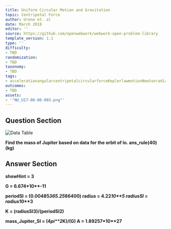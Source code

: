 ```yaml
---
title: Uniform Circular Motion and Gravitation
topic: Centripetal Force
author: Urone et. al
date: March 2018
editor: ''
source: https://github.com/openwebwork/webwork-open-problem-library
template_version: 1.1
type: ''
difficulty:
- TBD
randomization:
- TBD
taxonomy:
- TBD
tags:
- accelerationangularcentripetalcircularforceKeplerlawmotionNewtonradianrotationalsecondthirduniformvelocity
outcomes:
- TBD
assets:
- '"NU_U17-06-06-003.png"'
---
```


## Question Section 

![Data Table]("NU_U17-06-06-003.png")

<b>
Find the mass of Jupiter based on data for the orbit of Io.
ans_rule(40)(kg)



## Answer Section

showHint = 3

G = 6.674*10**-11

periodSI = (0.00485*365.25*86400)
radius = 4.22*10**5
radiusSI = radius*10**3

K = (radiusSI**3)/(periodSI**2)

mass_Jupiter_SI = (4*pi**2*K)/(G)
A = 1.89257*10**27